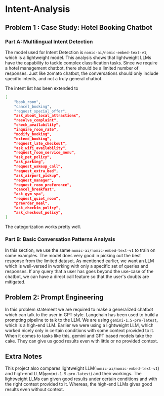 # Intent-Analysis


## Problem 1 : Case Study: Hotel Booking Chatbot

### Part A: Multilingual Intent Detection

The model used for Intent Detection is `nomic-ai/nomic-embed-text-v1`, which is a lightweight model. This analysis shows that lightweight LLMs have the capability to tackle complex classification tasks. Since we require a hotel management chatbot, there should be a limited number of responses. Just like zomato chatbot, the conversations should only include specific intents, and not a truly general chatbot.

The intent list has been extended to 

```bash
[
    "book_room",
    "cancel_booking",
    "request_special_offer",
    "ask_about_local_attractions",
    "resolve_complaint",
    "check_availability",
    "inquire_room_rate",
    "modify_booking",
    "extend_booking",
    "request_late_checkout",
    "ask_wifi_availability",
    "request_room_service_menu",
    "ask_pet_policy",
    "ask_parking",
    "request_wakeup_call",
    "request_extra_bed",
    "ask_airport_pickup",
    "request_manager",
    "request_room_preference",
    "cancel_breakfast",
    "ask_gym_spa",
    "request_quiet_room",
    "preorder_meal",
    "ask_checkin_policy",
    "ask_checkout_policy",
]
```

The categorization works pretty well.


### Part B: Basic Conversation Patterns Analysis

In this section, we use the same `nomic-ai/nomic-embed-text-v1` to train on some examples. The model does very good in picking out the best response from the limited dataset. As mentioned earlier, we want an LLM which is well-versed in working with only a specific set of queries and responses. If any query that a user has goes beyond the use-case of the chatbot, we can have a direct call feature so that the user's doubts are mitigated. 


## Problem 2: Prompt Engineering

In this problem statement we are required to make a generalized chatbot which can talk to the user in GPT style. Langchain has been used to build a prompting pipeline to talk to the LLM. We are using `gemini-1.5-pro-latest`, which is a high-end LLM. 
Earlier we were using a lightweight LLM, which worked nicely only in certain conditions with some context provided to it. When it comes to tasks like this, gemini and GPT based models take the cake. They can give us good results even with little or no provided context.





## Extra Notes

This project also compares lightweight LLM(`nomic-ai/nomic-embed-text-v1`) and high-end LLM(`gemini-1.5-pro-latest`) and their workings. The lightweight LLMs can given good results under certain conditions and with the right context provided to it. Whereas, the high-end LLMs gives good results even without context.
